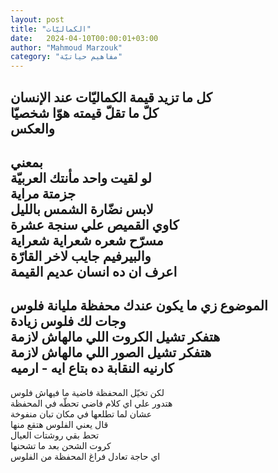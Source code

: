 ```yaml
---
layout: post
title: "الكماليّات"
date:   2024-04-10T00:00:01+03:00
author: "Mahmoud Marzouk"
category: "مفاهيم حياتيّة"
---
```



كل ما تزيد قيمة الكماليّات عند الإنسان  
كلّ ما تقلّ قيمته هوّا شخصيّا  
والعكس  
-  
بمعني  
لو لقيت واحد مأنتك العربيّة  
جزمتة مراية  
لابس نضّارة الشمس بالليل  
كاوي القميص علي سنجة عشرة  
مسرّح شعره شعراية شعراية  
والبيرفيم جايب لاخر القارّة  
اعرف ان ده انسان عديم القيمة  
-  
الموضوع زي ما يكون عندك محفظة مليانة فلوس  
وجات لك فلوس زيادة  
هتفكر تشيل الكروت اللي مالهاش لازمة  
هتفكر تشيل الصور اللي مالهاش لازمة  
كارنيه النقابة ده بتاع ايه - ارميه  
-  
لكن تخيّل المحفظة فاضية ما فيهاش فلوس  
هتدور علي اي كلام فاضي تحطّه في المحفظة  
عشان لما تطلعها في مكان تبان منفوخة  
قال يعني الفلوس هتقع منها  
تحط بقي روشتات العيال  
كروت الشحن بعد ما تشحنها  
اي حاجة تعادل فراغ المحفظة من الفلوس
